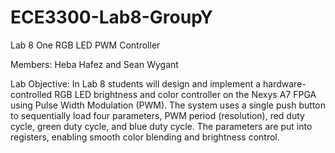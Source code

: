 # ECE3300-Lab8-GroupY
Lab 8 One RGB LED PWM Controller

Members: Heba Hafez and Sean Wygant

Lab Objective: In Lab 8 students will design and implement a hardware-controlled RGB LED brightness and color controller on the Nexys A7 FPGA using Pulse Width Modulation (PWM). The system uses a single push button to sequentially load four parameters, PWM period (resolution), red duty cycle, green duty cycle, and blue duty cycle. The parameters are put into registers, enabling smooth color blending and brightness control.

